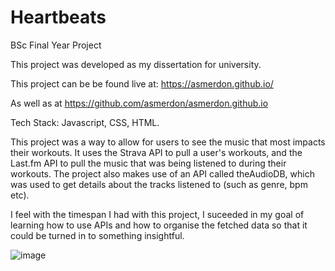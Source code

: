 # Heartbeats
BSc Final Year Project

This project was developed as my dissertation for university. 

This project can be be found live at: https://asmerdon.github.io/

As well as at https://github.com/asmerdon/asmerdon.github.io

Tech Stack: Javascript, CSS, HTML.

This project was a way to allow for users to see the music that most impacts their workouts. It uses the Strava API to pull a user's workouts, and the Last.fm API to pull the music that was being listened to during their workouts.
The project also makes use of an API called theAudioDB, which was used to get details about the tracks listened to (such as genre, bpm etc).

I feel with the timespan I had with this project, I suceeded in my goal of learning how to use APIs and how to organise the fetched data so that it could be turned in to something insightful.

![image](https://user-images.githubusercontent.com/43986628/213446800-4c949f1a-e6e4-4d4b-942e-bed5b01ce4e2.png)
